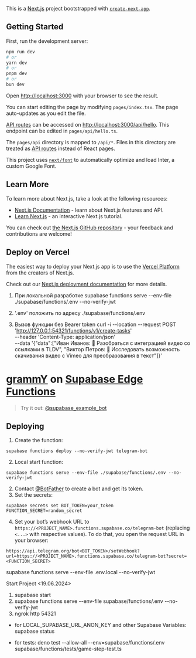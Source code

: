 This is a [Next.js](https://nextjs.org/) project bootstrapped with [`create-next-app`](https://github.com/vercel/next.js/tree/canary/packages/create-next-app).

## Getting Started

First, run the development server:

```bash
npm run dev
# or
yarn dev
# or
pnpm dev
# or
bun dev
```

Open [http://localhost:3000](http://localhost:3000) with your browser to see the result.

You can start editing the page by modifying `pages/index.tsx`. The page auto-updates as you edit the file.

[API routes](https://nextjs.org/docs/api-routes/introduction) can be accessed on [http://localhost:3000/api/hello](http://localhost:3000/api/hello). This endpoint can be edited in `pages/api/hello.ts`.

The `pages/api` directory is mapped to `/api/*`. Files in this directory are treated as [API routes](https://nextjs.org/docs/api-routes/introduction) instead of React pages.

This project uses [`next/font`](https://nextjs.org/docs/basic-features/font-optimization) to automatically optimize and load Inter, a custom Google Font.

## Learn More

To learn more about Next.js, take a look at the following resources:

- [Next.js Documentation](https://nextjs.org/docs) - learn about Next.js features and API.
- [Learn Next.js](https://nextjs.org/learn) - an interactive Next.js tutorial.

You can check out [the Next.js GitHub repository](https://github.com/vercel/next.js/) - your feedback and contributions are welcome!

## Deploy on Vercel

The easiest way to deploy your Next.js app is to use the [Vercel Platform](https://vercel.com/new?utm_medium=default-template&filter=next.js&utm_source=create-next-app&utm_campaign=create-next-app-readme) from the creators of Next.js.

Check out our [Next.js deployment documentation](https://nextjs.org/docs/deployment) for more details.

1. При локальной разработке
   supabase functions serve --env-file ./supabase/functions/.env --no-verify-jwt

2. '.env' положить по адресу ./supabase/functions/.env

3. Вызов функции без Bearer token
   curl -i --location --request POST 'http://127.0.0.1:54321/functions/v1/create-tasks' \
    --header 'Content-Type: application/json' \
    --data '{"data":["Иван Иванов: 🔄 Разобраться с интеграцией видео со ссылками в TLDV", "Виктор Петров: 🔎 Исследовать возможность скачивания видео с Vimeo для преобразования в текст"]}'

# [grammY](https://grammy.dev) on [Supabase Edge Functions](https://supabase.com/edge-functions)

> Try it out: [@supabase_example_bot](https://t.me/supabase_example_bot)

## Deploying

1. Create the function:

```shell
supabase functions deploy --no-verify-jwt telegram-bot
```

2. Local start function:

```shell
supabase functions serve --env-file ./supabase/functions/.env --no-verify-jwt
```

2. Contact [@BotFather](https://t.me/BotFather) to create a bot and get its
   token.
3. Set the secrets:

```shell
supabase secrets set BOT_TOKEN=your_token FUNCTION_SECRET=random_secret
```

4. Set your bot’s webhook URL to
   `https://<PROJECT_NAME>.functions.supabase.co/telegram-bot` (replacing
   `<...>` with respective values). To do that, you open the request URL in your
   browser:

```text
https://api.telegram.org/bot<BOT_TOKEN>/setWebhook?url=https://<PROJECT_NAME>.functions.supabase.co/telegram-bot?secret=<FUNCTION_SECRET>
```

supabase functions serve --env-file .env.local --no-verify-jwt

Start Project <19.06.2024>

1. supabase start
2. supabase functions serve --env-file supabase/functions/.env --no-verify-jwt
3. ngrok http 54321

- for LOCAL_SUPABASE_URL_ANON_KEY and other Supabase Variables:
  supabase status

- for tests:
  deno test --allow-all --env=supabase/functions/.env supabase/functions/tests/game-step-test.ts

